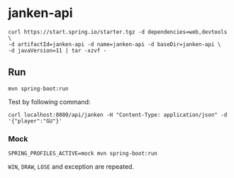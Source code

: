 # janken-api

```
curl https://start.spring.io/starter.tgz -d dependencies=web,devtools \
-d artifactId=janken-api -d name=janken-api -d baseDir=janken-api \
-d javaVersion=11 | tar -xzvf -
```

## Run

```
mvn spring-boot:run
```

Test by following command:

```
curl localhost:8080/api/janken -H "Content-Type: application/json" -d '{"player":"GU"}'
```

### Mock

```
SPRING_PROFILES_ACTIVE=mock mvn spring-boot:run
```

`WIN`, `DRAW`, `LOSE` and exception are repeated.

